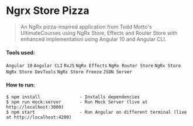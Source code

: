 # Ngrx Store Pizza
> An NgRx pizza-inspired application from Todd Motto's UltimateCourses using NgRx Store, Effects and Router Store with enhanced implementation using Angular 10 and Angular CLI.

#### Tools used:
`Angular 10` `Angular CLI` `RxJS` `NgRx Effects` `NgRx Router Store` `NgRx Store` `NgRx Store DevTools` `NgRx Store Freeze` `JSON Server`

#### How to run:

```
$ npm install               - Installs dependencies
$ npm run mock:server       - Run Mock Server (live at http://localhost:3000)
$ npm start                 - Run Angular on different terminal (live at http://localhost:4200)
```



